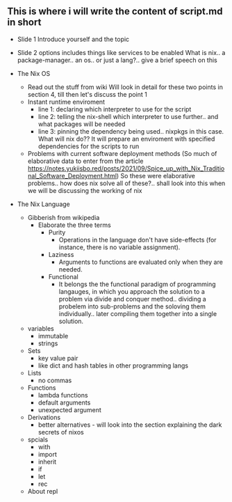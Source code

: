 ## This is where i will write the content of script.md in short

* Slide 1
	Introduce yourself and the topic
* Slide 2
	options includes things like services to be enabled
	What is nix.. a package-manager.. an os.. or just a lang?.. give a brief speech on this

* The Nix OS
	- Read out the stuff from wiki
	Will look in detail for these two points in section 4, till then let's discuss the point 1
	- Instant runtime enviroment
		- line 1: declaring which interpreter to use for the script
		- line 2: telling the nix-shell which interpreter to use further.. and what packages will be needed
		- line 3: pinning the dependency being used.. nixpkgs in this case.
		What will nix do??
			It will prepare an enviroment with specified dependencies for the scripts to run
	- Problems with current software deployment methods
		(So much of elaborative data to enter from the article https://notes.yukiisbo.red/posts/2021/09/Spice_up_with_Nix_Traditional_Software_Deployment.html)
		So these were elaborative problems.. how does nix solve all of these?.. shall look into this when we will be discussing the working of nix


* The Nix Language
	- Gibberish from wikipedia
		- Elaborate the three terms
			* Purity
				- Operations in the language don't have side-effects (for instance, there is no variable assignment).
			* Laziness
				- Arguments to functions are evaluated only when they are needed.
			* Functional
				- It belongs the the functional paradigm of programming langauges, in which you approach the solution to
				a problem via divide and conquer method.. dividing a probelem into sub-problems and the soloving them 
				individually.. later compiling them together into a single solution.
	- variables
		* immutable
		* strings
	- Sets
		* key value pair
		* like dict and hash tables in other programming langs
	- Lists
		* no commas
	- Functions
		* lambda functions
		* default arguments
		* unexpected argument
	- Derivations
		* better alternatives - will look into the section explaining the dark secrets of nixos
	- spcials
		* with
		* import
		* inherit
		* if 
		* let
		* rec
	- About repl

